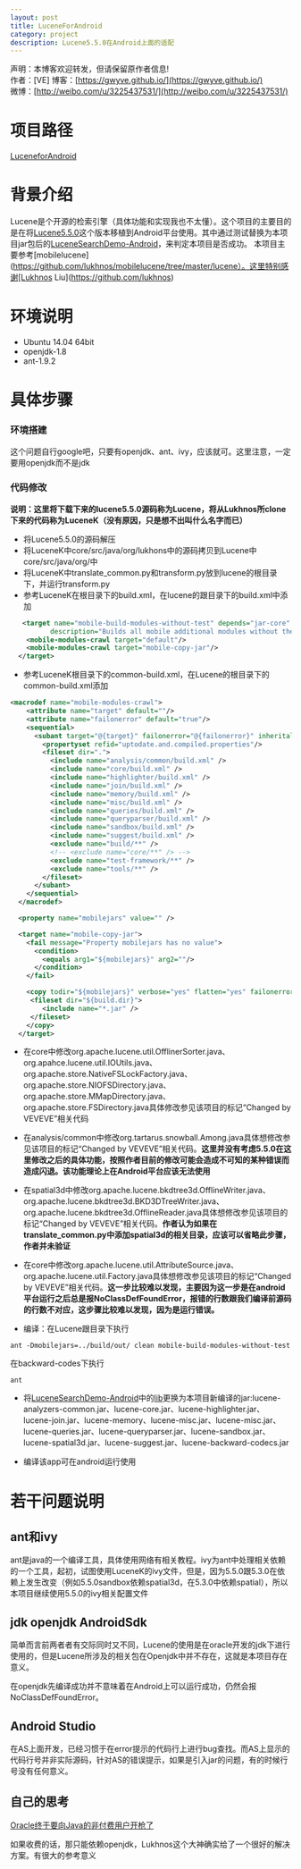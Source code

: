 ```yaml
---
layout: post
title: LuceneForAndroid
category: project
description: Lucene5.5.0在Android上面的适配
---
```



声明：本博客欢迎转发，但请保留原作者信息!      
作者：[VE] 
博客：[https://gwyve.github.io/](https://gwyve.github.io/)    
微博：[http://weibo.com/u/3225437531/](http://weibo.com/u/3225437531/)    

# 项目路径
[LuceneforAndroid](https://github.com/gwyve/LuceneForAndroid)

# 背景介绍

Lucene是个开源的检索引擎（具体功能和实现我也不太懂）。这个项目的主要目的是在将[Lucene5.5.0](http://archive.apache.org/dist/lucene/java/5.5.0/)这个版本移植到Android平台使用。其中通过测试替换为本项目jar包后的[LuceneSearchDemo-Android](https://github.com/lukhnos/LuceneSearchDemo-Android)，来判定本项目是否成功。
本项目主要参考[mobilelucene](https://github.com/lukhnos/mobilelucene/tree/master/lucene）。这里特别感谢[Lukhnos Liu](https://github.com/lukhnos)

# 环境说明

- Ubuntu 14.04 64bit
- openjdk-1.8
- ant-1.9.2

# 具体步骤

### 环境搭建

这个问题自行google吧，只要有openjdk、ant、ivy，应该就可。这里注意，一定要用openjdk而不是jdk

### 代码修改
__说明：这里将下载下来的lucene5.5.0源码称为Lucene，将从Lukhnos所clone下来的代码称为LuceneK（没有原因，只是想不出叫什么名字而已）__

- 将Lucene5.5.0的源码解压
- 将LuceneK中core/src/java/org/lukhons中的源码拷贝到Lucene中core/src/java/org/中
- 将LuceneK中translate_common.py和transform.py放到lucene的根目录下，并运行transform.py
- 参考LuceneK在根目录下的build.xml，在lucene的跟目录下的build.xml中添加

```xml
   <target name="mobile-build-modules-without-test" depends="jar-core"
          description="Builds all mobile additional modules without their tests">
    <mobile-modules-crawl target="default"/>
    <mobile-modules-crawl target="mobile-copy-jar"/>
  </target>
```

- 参考LuceneK根目录下的common-build.xml，在Lucene的根目录下的common-build.xml添加

```xml
<macrodef name="mobile-modules-crawl">
    <attribute name="target" default=""/>
    <attribute name="failonerror" default="true"/>
    <sequential>
      <subant target="@{target}" failonerror="@{failonerror}" inheritall="false">
        <propertyset refid="uptodate.and.compiled.properties"/>
        <fileset dir=".">
          <include name="analysis/common/build.xml" />
          <include name="core/build.xml" />
          <include name="highlighter/build.xml" />
          <include name="join/build.xml" />
          <include name="memory/build.xml" />
          <include name="misc/build.xml" />
          <include name="queries/build.xml" />
          <include name="queryparser/build.xml" />
          <include name="sandbox/build.xml" />
          <include name="suggest/build.xml" />
          <exclude name="build/**" />
          <!-- <exclude name="core/**" /> -->
          <exclude name="test-framework/**" />
          <exclude name="tools/**" />
        </fileset>
      </subant>
    </sequential>
  </macrodef>

  <property name="mobilejars" value="" />

  <target name="mobile-copy-jar">
    <fail message="Property mobilejars has no value">
      <condition>
        <equals arg1="${mobilejars}" arg2=""/>
      </condition>
    </fail>

    <copy todir="${mobilejars}" verbose="yes" flatten="yes" failonerror="no">
     <fileset dir="${build.dir}">
        <include name="*.jar" />
     </fileset>
    </copy>
  </target>
```

- 在core中修改org.apache.lucene.util.OfflinerSorter.java、org.apahce.lucene.util.IOUtils.java、org.apache.store.NativeFSLockFactory.java、org.apache.store.NIOFSDirectory.java、org.apache.store.MMapDirectory.java、org.apache.store.FSDirectory.java具体修改参见该项目的标记“Changed by VEVEVE”相关代码

- 在analysis/common中修改org.tartarus.snowball.Among.java具体想修改参见该项目的标记“Changed by VEVEVE”相关代码。__这里并没有考虑5.5.0在这里修改之后的具体功能，按照作者目前的修改可能会造成不可知的某种错误而造成闪退。该功能理论上在Android平台应该无法使用__

- 在spatial3d中修改org.apache.lucene.bkdtree3d.OfflineWriter.java、org.apache.lucene.bkdtree3d.BKD3DTreeWriter.java、org.apache.lucene.bkdtree3d.OfflineReader.java具体想修改参见该项目的标记“Changed by VEVEVE”相关代码。__作者认为如果在translate_common.py中添加spatial3d的相关目录，应该可以省略此步骤，作者并未验证__

- 在core中修改org.apache.lucene.util.AttributeSource.java、org.apache.lucene.util.Factory.java具体想修改参见该项目的标记“Changed by VEVEVE”相关代码。__这一步比较难以发现，主要因为这一步是在android平台运行之后总是报NoClassDefFoundError，报错的行数跟我们编译前源码的行数不对应，这步骤比较难以发现，因为是运行错误。__

- 编译：在Lucene跟目录下执行

```bush
ant -Dmobilejars=../build/out/ clean mobile-build-modules-without-test 
```

在backward-codes下执行

```bush
ant
```

- 将[LuceneSearchDemo-Android](https://github.com/lukhnos/LuceneSearchDemo-Android)中的[lib](https://github.com/lukhnos/lucenestudy/tree/f992866738da1d15c45db663c4ef3eb074adb65e/libs)更换为本项目新编译的jar:lucene-analyzers-common.jar、lucene-core.jar、lucene-highlighter.jar、lucene-join.jar、lucene-memory、lucene-misc.jar、lucene-misc.jar、lucene-queries.jar、lucene-queryparser.jar、lucene-sandbox.jar、lucene-spatial3d.jar、lucene-suggest.jar、lucene-backward-codecs.jar

- 编译该app可在android运行使用

# 若干问题说明
## ant和ivy
ant是java的一个编译工具，具体使用网络有相关教程。ivy为ant中处理相关依赖的一个工具，起初，试图使用LuceneK的ivy文件，但是，因为5.5.0跟5.3.0在依赖上发生改变（例如5.5.0sandbox依赖spatial3d，在5.3.0中依赖spatial），所以本项目继续使用5.5.0的ivy相关配置文件

## jdk openjdk AndroidSdk
简单而言前两者者有交际同时又不同，Lucene的使用是在oracle开发的jdk下进行使用的，但是Lucene所涉及的相关包在Openjdk中并不存在，这就是本项目存在意义。

在openjdk先编译成功并不意味着在Android上可以运行成功，仍然会报NoClassDefFoundError。
## Android Studio
在AS上面开发，已经习惯于在error提示的代码行上进行bug查找。而AS上显示的代码行号并非实际源码，针对AS的错误提示，如果是引入jar的问题，有的时候行号没有任何意义。

## 自己的思考
[Oracle终于要向Java的非付费用户开枪了](https://news.cnblogs.com/n/559240)

如果收费的话，那只能依赖openjdk，Lukhnos这个大神确实给了一个很好的解决方案。有很大的参考意义